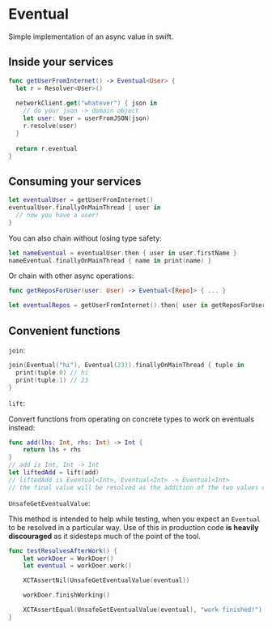 # Eventual

Simple implementation of an async value in swift.

## Inside your services

```swift
func getUserFromInternet() -> Eventual<User> {
  let r = Resolver<User>()
  
  networkClient.get("whatever") { json in
    // do your json -> domain object
    let user: User = userFromJSON(json)
    r.resolve(user)
  }
  
  return r.eventual
}
```

## Consuming your services

```swift
let eventualUser = getUserFromInternet()
eventualUser.finallyOnMainThread { user in 
  // now you have a user!
}
```

You can also chain without losing type safety:

```swift
let nameEventual = eventualUser.then { user in user.firstName }
nameEventual.finallyOnMainThread { name in print(name) }
```

Or chain with other async operations:

```swift
func getReposForUser(user: User) -> Eventual<[Repo]> { ... }

let eventualRepos = getUserFromInternet().then{ user in getReposForUser(user) }
```

## Convenient functions

`join`:

```swift
join(Eventual("hi"), Eventual(23)).finallyOnMainThread { tuple in
  print(tuple.0) // hi
  print(tuple.1) // 23
}
```

`lift`:

Convert functions from operating on concrete types to work on eventuals instead:

```swift
func add(lhs: Int, rhs: Int) -> Int {
    return lhs + rhs
}
// add is Int, Int -> Int
let liftedAdd = lift(add)
// liftedAdd is Eventual<Int>, Eventual<Int> -> Eventual<Int>
// the final value will be resolved as the addition of the two values once they resolve
```

`UnsafeGetEventualValue`:

This method is intended to help while testing, when you expect an `Eventual` to be resolved in a particular way. Use of this in production code **is heavily discouraged** as it sidesteps much of the point of the tool.

```swift
func testResolvesAfterWork() {
    let workDoer = WorkDoer()
    let eventual = workDoer.work()

    XCTAssertNil(UnsafeGetEventualValue(eventual))

    workDoer.finishWorking()

    XCTAssertEqual(UnsafeGetEventualValue(eventual), "work finished!")    
}
```
